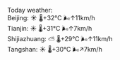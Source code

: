 Today weather:  
Beijing: ☀️ 🌡️+32°C 🌬️↑11km/h  
Tianjin: ☀️ 🌡️+31°C 🌬️↑7km/h  
Shijiazhuang: ⛅️  🌡️+29°C 🌬️↑11km/h  
Tangshan: ☀️ 🌡️+30°C 🌬️↗7km/h  
